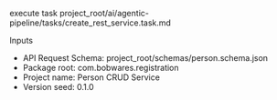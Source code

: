 execute task project_root/ai/agentic-pipeline/tasks/create_rest_service.task.md

Inputs
- API Request Schema: project_root/schemas/person.schema.json
- Package root: com.bobwares.registration
- Project name: Person CRUD Service
- Version seed: 0.1.0